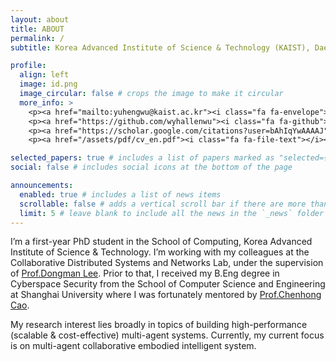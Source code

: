 ```yaml
---
layout: about
title: ABOUT
permalink: /
subtitle: Korea Advanced Institute of Science & Technology (KAIST), Daejeon, Republic of Korea

profile:
  align: left
  image: id.png
  image_circular: false # crops the image to make it circular
  more_info: >
    <p><a href="mailto:yuhengwu@kaist.ac.kr"><i class="fa fa-envelope"></i></a></p>
    <p><a href="https://github.com/wyhallenwu"><i class="fa fa-github"></i></a></p>
    <p><a href="https://scholar.google.com/citations?user=bAhIqYwAAAAJ"><i class="fa fa-graduation-cap"></i></a></p>
    <p><a href="/assets/pdf/cv_en.pdf"><i class="fa fa-file-text"></i></a></p>

selected_papers: true # includes a list of papers marked as "selected={true}"
social: false # includes social icons at the bottom of the page

announcements:
  enabled: true # includes a list of news items
  scrollable: false # adds a vertical scroll bar if there are more than 3 news items
  limit: 5 # leave blank to include all the news in the `_news` folder
---
```



I’m a first-year PhD student in the School of Computing, Korea Advanced Institute of Science & Technology. I’m working with my colleagues at the Collaborative Distributed Systems and Networks Lab, under the supervision of [Prof.Dongman Lee](https://cds.kaist.ac.kr/people/dongmanlee/). Prior to that, I received my B.Eng degree in Cyberspace Security from the School of Computer Science and Engineering at Shanghai University where I was fortunately mentored by [Prof.Chenhong Cao](https://splendid-allspice-97f.notion.site/cedd05637f2a4509a84f12f2f7c9ee5c).

My research interest lies broadly in topics of building high-performance (scalable & cost-effective) multi-agent systems. Currently, my current focus is on multi-agent collaborative embodied intelligent system.
